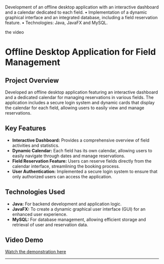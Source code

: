 Development of an offline desktop application with an
interactive dashboard and a calendar dedicated to each field. • Implementation of a dynamic graphical interface and an
integrated database, including a field reservation feature. • Technologies: Java, JavaFX and MySQL.

the video 
# Offline Desktop Application for Field Management

## Project Overview

Developed an offline desktop application featuring an interactive dashboard and a dedicated calendar for managing reservations in various fields. The application includes a secure login system and dynamic cards that display the calendar for each field, allowing users to easily view and manage reservations.

## Key Features

- **Interactive Dashboard:** Provides a comprehensive overview of field activities and statistics.
- **Dynamic Calendar:** Each field has its own calendar, allowing users to easily navigate through dates and manage reservations.
- **Field Reservation Feature:** Users can reserve fields directly from the calendar interface, streamlining the booking process.
- **User Authentication:** Implemented a secure login system to ensure that only authorized users can access the application.

## Technologies Used

- **Java:** For backend development and application logic.
- **JavaFX:** To create a dynamic graphical user interface (GUI) for an enhanced user experience.
- **MySQL:** For database management, allowing efficient storage and retrieval of user and reservation data.

## Video Demo

[Watch the demonstration here](https://www.linkedin.com/posts/mohamed-amine-kouki-587a6a1aa_desktopapplication-activity-7189452406240268288-EFRw?utm_source=share&utm_medium=member_desktop)

---
